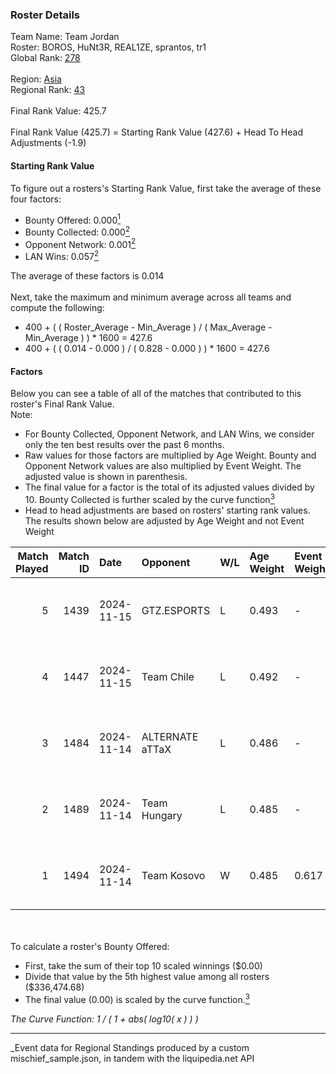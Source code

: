 ### Roster Details<br />
Team Name: Team Jordan<br />
Roster: BOROS, HuNt3R, REAL1ZE, sprantos, tr1<br />
Global Rank: [278](../../standings_global_2025_03_01.md)<br />
<br />
Region: [Asia]( ../../standings_asia_2025_03_01.md)<br />
Regional Rank: [43]( ../../standings_asia_2025_03_01.md)<br />
<br />
Final Rank Value:  425.7<br />
<br />
Final Rank Value (425.7) = Starting Rank Value (427.6) + Head To Head Adjustments (-1.9)<br />

#### Starting Rank Value<br />
To figure out a rosters's Starting Rank Value, first take the average of these four factors:<br />
- Bounty Offered: 0.000[<sup>1</sup>](#table2)
- Bounty Collected: 0.000[<sup>2</sup>](#table1)
- Opponent Network: 0.001[<sup>2</sup>](#table1)
- LAN Wins: 0.057[<sup>2</sup>](#table1)

The average of these factors is 0.014<br />
<br />
Next, take the maximum and minimum average across all teams and compute the following:<br />
- 400 + ( ( Roster_Average - Min_Average ) / ( Max_Average - Min_Average ) ) * 1600 = 427.6
- 400 + ( ( 0.014 - 0.000 ) / ( 0.828 - 0.000 ) ) * 1600 = 427.6


#### Factors<br />
Below you can see a table of all of the matches that contributed to this roster's Final Rank Value.<br />
Note:<br />

- For Bounty Collected, Opponent Network, and LAN Wins, we consider only the ten best results over the past 6 months.
- Raw values for those factors are multiplied by Age Weight. Bounty and Opponent Network values are also multiplied by Event Weight. The adjusted value is shown in parenthesis.
- The final value for a factor is the total of its adjusted values divided by 10. Bounty Collected is further scaled by the curve function[<sup>3</sup>](#curveFunction)
- Head to head adjustments are based on rosters' starting rank values. The results shown below are adjusted by Age Weight and not Event Weight
<span id="table1"></span><br />


| Match Played | Match ID | Date       | Opponent        | W/L | Age Weight | Event Weight | Bounty Collected | Opponent Network | LAN Wins  | H2H Adj. | Roster                                |
| -: | -: | :- | :- | :- | :- | :- | :- | :- | :- | -: | :- |
|            5 |     1439 | 2024-11-15 | GTZ.ESPORTS     | L   | 0.493      | -            | -                | -                | -         |    -0.38 | BOROS, HuNt3R, REAL1ZE, sprantos, tr1 |
|            4 |     1447 | 2024-11-15 | Team Chile      | L   | 0.492      | -            | -                | -                | -         |    -7.27 | BOROS, HuNt3R, REAL1ZE, sprantos, tr1 |
|            3 |     1484 | 2024-11-14 | ALTERNATE aTTaX | L   | 0.486      | -            | -                | -                | -         |    -1.26 | BOROS, HuNt3R, REAL1ZE, sprantos, tr1 |
|            2 |     1489 | 2024-11-14 | Team Hungary    | L   | 0.485      | -            | -                | -                | -         |    -2.30 | BOROS, HuNt3R, REAL1ZE, sprantos, tr1 |
|            1 |     1494 | 2024-11-14 | Team Kosovo     | W   | 0.485      | 0.617        | 0.000 (0.000)    | 0.022 (0.007)    | 1 (0.485) |     9.27 | BOROS, HuNt3R, REAL1ZE, sprantos, tr1 |

<br />
<span id="table2"></span><br />
To calculate a roster's Bounty Offered:<br />

- First, take the sum of their top 10 scaled winnings ($0.00)
- Divide that value by the 5th highest value among all rosters ($336,474.68)
- The final value (0.00) is scaled by the curve function.[<sup>3</sup>](#curveFunction)

<span id="curveFunction"></span>_The Curve Function: 1 / ( 1 + abs( log10( x ) ) )_<br />

---
_Event data for Regional Standings produced by a custom mischief_sample.json, in tandem with the liquipedia.net API<br />
